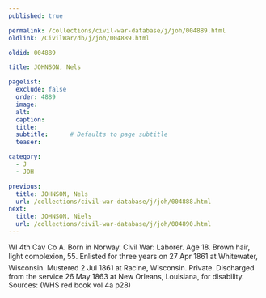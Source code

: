 ```yaml
---
published: true

permalink: /collections/civil-war-database/j/joh/004889.html
oldlink: /CivilWar/db/j/joh/004889.html

oldid: 004889

title: JOHNSON, Nels

pagelist:
  exclude: false
  order: 4889
  image: 
  alt:
  caption:
  title:
  subtitle:      # Defaults to page subtitle
  teaser:

category: 
  - J 
  - JOH

previous:
  title: JOHNSON, Nels
  url: /collections/civil-war-database/j/joh/004888.html  
next:
  title: JOHNSON, Niels
  url: /collections/civil-war-database/j/joh/004890.html   
---
```

WI 4th Cav Co A. Born in Norway. Civil War: Laborer. Age 18. Brown hair, light complexion, 5&#146;5&#148;. Enlisted for three years on 27 Apr 1861 at Whitewater, Wisconsin. Mustered 2 Jul 1861 at Racine, Wisconsin. Private. Discharged from the service 26 May 1863 at New Orleans, Louisiana, for disability. Sources: (WHS red book vol 4a p28)